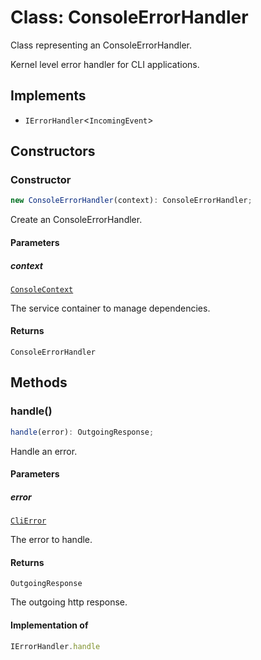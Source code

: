 # Class: ConsoleErrorHandler

Class representing an ConsoleErrorHandler.

Kernel level error handler for CLI applications.

## Implements

- `IErrorHandler`\<`IncomingEvent`\>

## Constructors

### Constructor

```ts
new ConsoleErrorHandler(context): ConsoleErrorHandler;
```

Create an ConsoleErrorHandler.

#### Parameters

##### context

[`ConsoleContext`](../../declarations/interfaces/ConsoleContext.md)

The service container to manage dependencies.

#### Returns

`ConsoleErrorHandler`

## Methods

### handle()

```ts
handle(error): OutgoingResponse;
```

Handle an error.

#### Parameters

##### error

[`CliError`](../../errors/CliError/classes/CliError.md)

The error to handle.

#### Returns

`OutgoingResponse`

The outgoing http response.

#### Implementation of

```ts
IErrorHandler.handle
```
